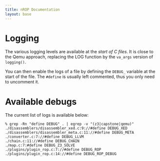 ```yaml
---
title: nROP Documentation
layout: base
---
```


# Logging

The various logging levels are available at the *start of C files*. It is close to the Qemu approach, replacing the LOG function by the `va_args` version of `logging()`.

You can then enable the logs of a file by defining the `DEBUG_` variable at the start of the file. The `#define` is usually left commented, thus you only need to uncomment it.

# Available debugs

The current list of logs is available below:

    % grep -Rn "define DEBUG" . | egrep -v "(z3|capstone|qemu)"
    ./disassemblers/disassembler_xed.c:9://#define DEBUG_XED
    ./disassemblers/disassembler_meta.c:11://#define DEBUG_META
    ./converter.c:7://#define DEBUG_LLVM
    ./chain.c:11://#define DEBUG_CHAIN
    ./map.c:7:#define DEBUG_Z3_SOLVE
    ./plugins/plugin_rop.c:7://#define DEBUG_ROP
    ./plugins/plugin_rop.c:14://#define DEBUG_ROP_DEBUG

